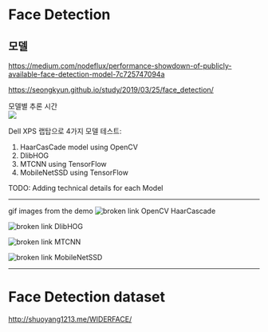 # Face Detection
## 모델
https://medium.com/nodeflux/performance-showdown-of-publicly-available-face-detection-model-7c725747094a

https://seongkyun.github.io/study/2019/03/25/face_detection/

모델별 추론 시간  
![](https://miro.medium.com/max/700/1*Xhhwn_y5ZL-O-alPQXLvEQ.jpeg)

Dell XPS 랩탑으로 4가지 모델 테스트:
  1. HaarCasCade model using OpenCV
  2. DlibHOG
  3. MTCNN using TensorFlow
  4. MobileNetSSD using TensorFlow

TODO: Adding technical details for each Model


---
gif images from the demo
![broken link](movie/Haar.gif)
OpenCV HaarCascade

![broken link](/movie/DlibHOG.gif)
DlibHOG

![broken link](/movie/MTCNN.gif)
MTCNN

![broken link](/movie/MobileNetSSD.gif)
MobileNetSSD

---
# Face Detection dataset
http://shuoyang1213.me/WIDERFACE/
